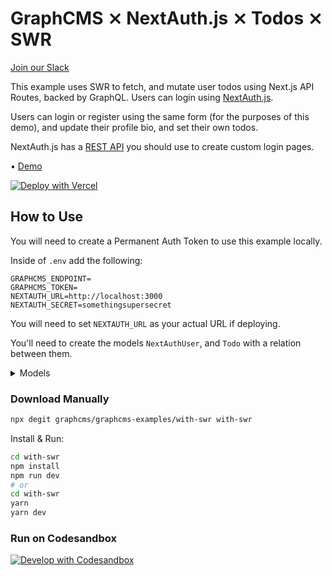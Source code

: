 # GraphCMS ⨯ NextAuth.js ⨯ Todos ⨯ SWR

[Join our Slack](https://slack.graphcms.com)

This example uses SWR to fetch, and mutate user todos using Next.js API Routes, backed by GraphQL. Users can login using [NextAuth.js](https://next-auth.js.org).

Users can login or register using the same form (for the purposes of this demo), and update their profile bio, and set their own todos.

NextAuth.js has a [REST API](https://next-auth.js.org/getting-started/rest-api) you should use to create custom login pages.

• [Demo](https://graphcms-with-swr.vercel.app/)

[![Deploy with Vercel](https://vercel.com/button)](https://vercel.com/new/clone?repository-url=https%3A%2F%2Fgithub.com%2FGraphCMS%2Fgraphcms-examples%2Ftree%2Fmaster%2Fwith-swr&env=GRAPHCMS_ENDPOINT,GRAPHCMS_TOKEN,NEXTAUTH_URL,NEXTAUTH_SECRET&demo-title=User%20Todo%20App%20Demo&demo-description=A%20todo%20app%20powered%20by%20Next.js%2C%20GraphQL%2C%20and%20useSWR&demo-url=https%3A%2F%2Fgraphcms-with-swr.vercel.app&demo-image=https%3A%2F%2Fmedia.graphcms.com%2FG8ESmbV9RfunqtEXx5hy)

## How to Use

You will need to create a Permanent Auth Token to use this example locally.

Inside of `.env` add the following:

```dosini
GRAPHCMS_ENDPOINT=
GRAPHCMS_TOKEN=
NEXTAUTH_URL=http://localhost:3000
NEXTAUTH_SECRET=somethingsupersecret
```

You will need to set `NEXTAUTH_URL` as your actual URL if deploying.

You'll need to create the models `NextAuthUser`, and `Todo` with a relation between them.

<details>
  <summary>Models</summary>

## `NextAuthUser` model

- Display name: Next Auth User
- API ID: NextAuthUser
- Plural API ID: NextAuthUsers

### Fields

- Email (String, Single line text, Required, Title)
- Password (String, Single line text, Required, Read only)
- Bio (String, Multi line text)
- Todos (Reference: Todos, One to Many, Multiple Values, Two-way reference)

## `Todo` model

- Display name: Todo
- API ID: Todo
- Plural API ID: Todos

### Fields

- Description (String, Multi line text, Required, Title)
- Completed (Boolean, Boolean)

</details>

### Download Manually

```bash
npx degit graphcms/graphcms-examples/with-swr with-swr
```

Install & Run:

```bash
cd with-swr
npm install
npm run dev
# or
cd with-swr
yarn
yarn dev
```

### Run on Codesandbox

[![Develop with Codesandbox](https://codesandbox.io/static/img/play-codesandbox.svg)](https://codesandbox.io/s/github/GraphCMS/graphcms-examples/tree/master/with-swr)
